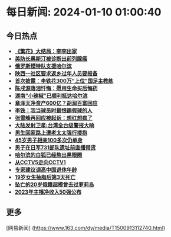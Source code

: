
# 每日新闻: 2024-01-10 01:00:40
## 今日热点

- **[《繁花》大结局：李李出家](https://www.163.com/search?keyword=%E3%80%8A%E7%B9%81%E8%8A%B1%E3%80%8B%E5%A4%A7%E7%BB%93%E5%B1%80%EF%BC%9A%E6%9D%8E%E6%9D%8E%E5%87%BA%E5%AE%B6)**
- **[美防长奥斯汀被诊断出前列腺癌](https://www.163.com/search?keyword=%E7%BE%8E%E9%98%B2%E9%95%BF%E5%A5%A5%E6%96%AF%E6%B1%80%E8%A2%AB%E8%AF%8A%E6%96%AD%E5%87%BA%E5%89%8D%E5%88%97%E8%85%BA%E7%99%8C)**
- **[俄罗斯模特队支援哈尔滨](https://www.163.com/search?keyword=%E4%BF%84%E7%BD%97%E6%96%AF%E6%A8%A1%E7%89%B9%E9%98%9F%E6%94%AF%E6%8F%B4%E5%93%88%E5%B0%94%E6%BB%A8)**
- **[陕西一社区要求返乡过年人员要报备](https://www.163.com/search?keyword=%E9%99%95%E8%A5%BF%E4%B8%80%E7%A4%BE%E5%8C%BA%E8%A6%81%E6%B1%82%E8%BF%94%E4%B9%A1%E8%BF%87%E5%B9%B4%E4%BA%BA%E5%91%98%E8%A6%81%E6%8A%A5%E5%A4%87)**
- **[首次披露：李铁花300万“上位”国足主教练](https://www.163.com/search?keyword=%E9%A6%96%E6%AC%A1%E6%8A%AB%E9%9C%B2%EF%BC%9A%E6%9D%8E%E9%93%81%E8%8A%B1300%E4%B8%87%E2%80%9C%E4%B8%8A%E4%BD%8D%E2%80%9D%E5%9B%BD%E8%B6%B3%E4%B8%BB%E6%95%99%E7%BB%83)**
- **[陈戌源落泪忏悔：愿用生命买后悔药](https://www.163.com/search?keyword=%E9%99%88%E6%88%8C%E6%BA%90%E8%90%BD%E6%B3%AA%E5%BF%8F%E6%82%94%EF%BC%9A%E6%84%BF%E7%94%A8%E7%94%9F%E5%91%BD%E4%B9%B0%E5%90%8E%E6%82%94%E8%8D%AF)**
- **[湖南“小辣椒”已顺利抵达哈尔滨](https://www.163.com/search?keyword=%E6%B9%96%E5%8D%97%E2%80%9C%E5%B0%8F%E8%BE%A3%E6%A4%92%E2%80%9D%E5%B7%B2%E9%A1%BA%E5%88%A9%E6%8A%B5%E8%BE%BE%E5%93%88%E5%B0%94%E6%BB%A8)**
- **[章泽天净资产600亿？胡润百富回应](https://www.163.com/search?keyword=%E7%AB%A0%E6%B3%BD%E5%A4%A9%E5%87%80%E8%B5%84%E4%BA%A7600%E4%BA%BF%EF%BC%9F%E8%83%A1%E6%B6%A6%E7%99%BE%E5%AF%8C%E5%9B%9E%E5%BA%94)**
- **[李铁：我当球员时最恨踢假球的人](https://www.163.com/search?keyword=%E6%9D%8E%E9%93%81%EF%BC%9A%E6%88%91%E5%BD%93%E7%90%83%E5%91%98%E6%97%B6%E6%9C%80%E6%81%A8%E8%B8%A2%E5%81%87%E7%90%83%E7%9A%84%E4%BA%BA)**
- **[张雪峰再回应被起诉：想红想疯了](https://www.163.com/search?keyword=%E5%BC%A0%E9%9B%AA%E5%B3%B0%E5%86%8D%E5%9B%9E%E5%BA%94%E8%A2%AB%E8%B5%B7%E8%AF%89%EF%BC%9A%E6%83%B3%E7%BA%A2%E6%83%B3%E7%96%AF%E4%BA%86)**
- **[大陆发射卫星:台湾全台级警报大响](https://www.163.com/search?keyword=%E5%A4%A7%E9%99%86%E5%8F%91%E5%B0%84%E5%8D%AB%E6%98%9F+%E5%8F%B0%E6%B9%BE%E5%85%A8%E5%8F%B0%E7%BA%A7%E8%AD%A6%E6%8A%A5%E5%A4%A7%E5%93%8D)**
- **[男生回家路上遭老太太强行搂抱](https://www.163.com/search?keyword=%E7%94%B7%E7%94%9F%E5%9B%9E%E5%AE%B6%E8%B7%AF%E4%B8%8A%E9%81%AD%E8%80%81%E5%A4%AA%E5%A4%AA%E5%BC%BA%E8%A1%8C%E6%90%82%E6%8A%B1)**
- **[45岁男子相亲100多次仍单身](https://www.163.com/search?keyword=45%E5%B2%81%E7%94%B7%E5%AD%90%E7%9B%B8%E4%BA%B2100%E5%A4%9A%E6%AC%A1%E4%BB%8D%E5%8D%95%E8%BA%AB)**
- **[男子在日军731部队遗址前直播带货](https://www.163.com/search?keyword=%E7%94%B7%E5%AD%90%E5%9C%A8%E6%97%A5%E5%86%9B731%E9%83%A8%E9%98%9F%E9%81%97%E5%9D%80%E5%89%8D%E7%9B%B4%E6%92%AD%E5%B8%A6%E8%B4%A7)**
- **[哈尔滨的白狐已经熬出黑眼圈](https://www.163.com/search?keyword=%E5%93%88%E5%B0%94%E6%BB%A8%E7%9A%84%E7%99%BD%E7%8B%90%E5%B7%B2%E7%BB%8F%E7%86%AC%E5%87%BA%E9%BB%91%E7%9C%BC%E5%9C%88)**
- **[从CCTV5走向CCTV1](https://www.163.com/search?keyword=%E4%BB%8ECCTV5%E8%B5%B0%E5%90%91CCTV1)**
- **[专家建议调高中国退休年龄](https://www.163.com/search?keyword=%E4%B8%93%E5%AE%B6%E5%BB%BA%E8%AE%AE%E8%B0%83%E9%AB%98%E4%B8%AD%E5%9B%BD%E9%80%80%E4%BC%91%E5%B9%B4%E9%BE%84)**
- **[19岁女生抽脂后第3天死亡](https://www.163.com/search?keyword=19%E5%B2%81%E5%A5%B3%E7%94%9F%E6%8A%BD%E8%84%82%E5%90%8E%E7%AC%AC3%E5%A4%A9%E6%AD%BB%E4%BA%A1)**
- **[坠亡的20岁俄籍超模曾去过萝莉岛](https://www.163.com/search?keyword=%E5%9D%A0%E4%BA%A1%E7%9A%8420%E5%B2%81%E4%BF%84%E7%B1%8D%E8%B6%85%E6%A8%A1%E6%9B%BE%E5%8E%BB%E8%BF%87%E8%90%9D%E8%8E%89%E5%B2%9B)**
- **[2023年主播净收入50强公布](https://www.163.com/search?keyword=2023%E5%B9%B4%E4%B8%BB%E6%92%AD%E5%87%80%E6%94%B6%E5%85%A550%E5%BC%BA%E5%85%AC%E5%B8%83)**

## 更多
[网易新闻] (https://www.163.com/dy/media/T1500913112740.html)
